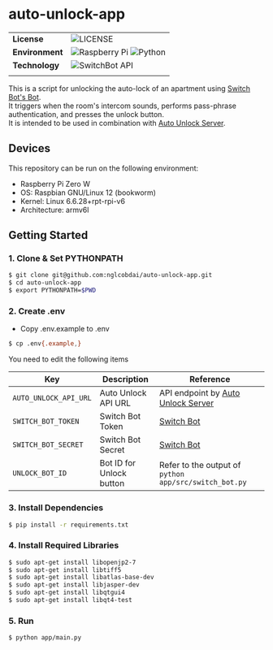 # auto-unlock-app

|                 |                                                                                                                                                                                                   |
| --------------- | ------------------------------------------------------------------------------------------------------------------------------------------------------------------------------------------------- |
| **License**     | ![LICENSE](https://img.shields.io/badge/license-MIT-blue.svg?style=flat)                                                                                                                          |
| **Environment** | ![Raspberry Pi](https://img.shields.io/badge/-Raspberry_Pi_Zero_W-C51A4A.svg?logo=Raspberry-Pi&style=flat) ![Python](https://img.shields.io/badge/-Python_3.10-F9DC3E.svg?logo=python&style=flat) |
| **Technology**  | ![SwitchBot API](https://img.shields.io/badge/-SwitchBot_API_v1.1-fc6203.svg?logo=SwitchBot&style=flat)                                                                                           |
|                 |                                                                                                                                                                                                   |

This is a script for unlocking the auto-lock of an apartment using [Switch Bot's Bot](https://www.switchbot.jp/products/switchbot-bot). \
It triggers when the room's intercom sounds, performs pass-phrase authentication, and presses the unlock button. \
It is intended to be used in combination with [Auto Unlock Server](https://github.com/nglcobdai/auto-unlock-server).

## Devices

This repository can be run on the following environment:

- Raspberry Pi Zero W
- OS: Raspbian GNU/Linux 12 (bookworm)
- Kernel: Linux 6.6.28+rpt-rpi-v6
- Architecture: armv6l

## Getting Started

### 1. Clone & Set PYTHONPATH

```sh
$ git clone git@github.com:nglcobdai/auto-unlock-app.git
$ cd auto-unlock-app
$ export PYTHONPATH=$PWD
```

### 2. Create .env

- Copy .env.example to .env

```sh
$ cp .env{.example,}
```

You need to edit the following items

| Key                   | Description              | Reference                                                                                     |
| --------------------- | ------------------------ | --------------------------------------------------------------------------------------------- |
| `AUTO_UNLOCK_API_URL` | Auto Unlock API URL      | API endpoint by [Auto Unlock Server](https://github.com/nglcobdai/auto-unlock-server)         |
| `SWITCH_BOT_TOKEN`    | Switch Bot Token         | [Switch Bot](https://support.switch-bot.com/hc/ja/articles/12822710195351-トークンの取得方法) |
| `SWITCH_BOT_SECRET`   | Switch Bot Secret        | [Switch Bot](https://support.switch-bot.com/hc/ja/articles/12822710195351-トークンの取得方法) |
| `UNLOCK_BOT_ID`       | Bot ID for Unlock button | Refer to the output of `python app/src/switch_bot.py`                                         |

### 3. Install Dependencies

```sh
$ pip install -r requirements.txt
```

### 4. Install Required Libraries

```sh
$ sudo apt-get install libopenjp2-7
$ sudo apt-get install libtiff5
$ sudo apt-get install libatlas-base-dev
$ sudo apt-get install libjasper-dev
$ sudo apt-get install libqtgui4
$ sudo apt-get install libqt4-test
```

### 5. Run

```sh
$ python app/main.py
```
